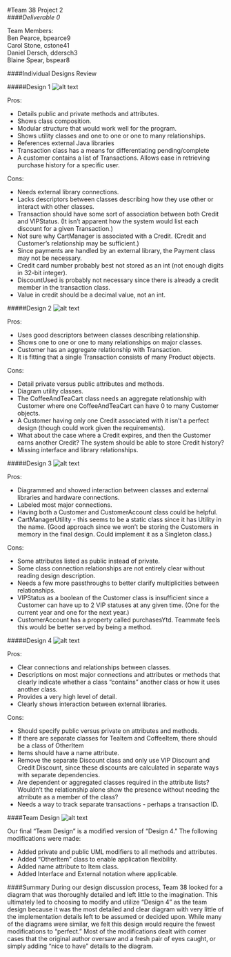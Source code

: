 





#Team 38 Project 2  
####_Deliverable 0_




Team Members:  
Ben Pearce, bpearce9  
Carol Stone, cstone41  
Daniel Dersch, ddersch3  
Blaine Spear, bspear8  

####Individual Designs Review

#####Design 1
![alt text](https://github.gatech.edu/gt-omscs-softeng/6300Spring16Team38/blob/master/Project2/Design-Individual/bspear8/design1.png?raw=true "Design 1")

Pros:

- Details public and private methods and attributes.
- Shows class composition.
- Modular structure that would work well for the program. 
- Shows utility classes and one to one or one to many relationships.
- References external Java libraries
- Transaction class has a means for differentiating pending/complete
- A customer contains a list of Transactions. Allows ease in retrieving purchase history for a specific user. 

Cons:

- Needs external library connections.
- Lacks descriptors between classes describing how they use other or interact with other classes.
- Transaction should have some sort of association between both Credit and VIPStatus. (It isn’t apparent how the system would list each discount for a given Transaction.)
- Not sure why CartManager is associated with a Credit. (Credit and Customer’s relationship may be sufficient.)
- Since payments are handled by an external library, the Payment class may not be necessary. 
- Credit card number probably best not stored as an int (not enough digits in 32-bit integer).
- DiscountUsed is probably not necessary since there is already a credit member in the transaction class.
- Value in credit should be a decimal value, not an int.


#####Design 2
![alt text](https://github.gatech.edu/gt-omscs-softeng/6300Spring16Team38/blob/master/Project2/Design-Individual/bpearce9/design.png?raw=true "Design 2")

Pros: 

- Uses good descriptors between classes describing relationship.  
- Shows one to one or one to many relationships on major classes.
- Customer has an aggregate relationship with Transaction.
- It is fitting that a single Transaction consists of many Product objects.

Cons: 

- Detail private versus public attributes and methods.
- Diagram utility classes.
- The CoffeeAndTeaCart class needs an aggregate relationship with Customer where one CoffeeAndTeaCart can have 0 to many Customer objects.
- A Customer having only one Credit associated with it isn’t a perfect design (though could work given the requirements). 
- What about the case where a Credit expires, and then the Customer earns another Credit? The system should be able to store Credit history? 
- Missing interface and library relationships.


#####Design 3
![alt text](https://github.gatech.edu/gt-omscs-softeng/6300Spring16Team38/blob/master/Project2/Design-Individual/cstone41/design3.png?raw=true "Design 3")

Pros: 

- Diagrammed and showed interaction between classes and external libraries and hardware connections.
- Labeled most major connections.
- Having both a Customer and CustomerAccount class could be helpful.
- CartManagerUtility - this seems to be a static class since it has Utility in the name. (Good approach since we  won’t be storing the Customers in memory in the final design. Could implement it as a Singleton class.)


Cons: 

- Some attributes listed as public instead of private.
- Some class connection relationships are not entirely clear without reading design description.
- Needs a few more passthroughs to better clarify multiplicities between relationships.
- VIPStatus as a boolean of the Customer class is insufficient since a Customer can have up to 2 VIP statuses at any given time. (One for the current year and one for the next year.)
- CustomerAccount has a property called purchasesYtd. Teammate feels this would be better served by being a method.



#####Design 4
![alt text](https://github.gatech.edu/gt-omscs-softeng/6300Spring16Team38/blob/master/Project2/Design-Individual/ddersch3/design4.png?raw=true "Design 4")

Pros: 

- Clear connections and relationships between classes. 
- Descriptions on most major connections and attributes or methods that clearly indicate whether a class “contains” another class or how it uses another class. 
- Provides a very high level of detail.  
- Clearly shows interaction between external libraries.



Cons: 

- Should specify public versus private on attributes and methods.
- If there are separate classes for TeaItem and CoffeeItem, there should be a class of OtherItem 
- Items should have a name attribute.  
- Remove the separate Discount class and only use VIP Discount and Credit Discount, since these discounts are calculated in separate ways with separate dependencies.
- Are dependent or aggregated classes required in the attribute lists?  Wouldn’t the relationship alone show the presence without needing the atrribute as a member of the class?
- Needs a way to track separate transactions - perhaps a transaction ID.


####Team Design
![alt text](https://github.gatech.edu/gt-omscs-softeng/6300Spring16Team38/blob/master/Project2/Design-Team/design-team.png?raw=true "Team Design")

Our final “Team Design” is a modified version of “Design 4.” The following modifications were made:
- Added private and public UML modifiers to all methods and attributes.
- Added “OtherItem” class to enable application flexibility.
- Added name attribute to Item class.
- Added Interface and External notation where applicable.

####Summary
During our design discussion process, Team 38 looked for a diagram that was thoroughly detailed and left little to the imagination. This ultimately led to choosing to modify and utilize “Design 4” as the team design because it was the most detailed and clear diagram with very little of the implementation details left to be assumed or decided upon. While many of the diagrams were similar, we felt this design would require the fewest modifications to “perfect.” Most of the modifications dealt with corner cases that the original author oversaw and a fresh pair of eyes caught, or simply adding “nice to have” details to the diagram.

